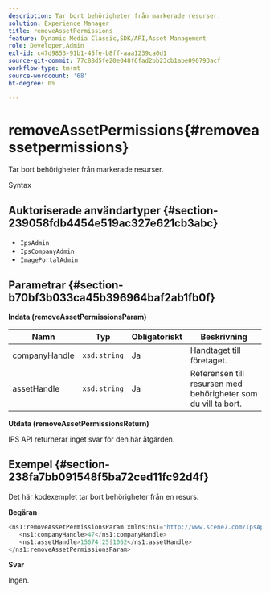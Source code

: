 ```yaml
---
description: Tar bort behörigheter från markerade resurser.
solution: Experience Manager
title: removeAssetPermissions
feature: Dynamic Media Classic,SDK/API,Asset Management
role: Developer,Admin
exl-id: c47d9853-91b1-45fe-b8ff-aaa1239ca0d1
source-git-commit: 77c88d5fe20e048f6fad2bb23cb1abe090793acf
workflow-type: tm+mt
source-wordcount: '68'
ht-degree: 0%

---
```


# removeAssetPermissions{#removeassetpermissions}

Tar bort behörigheter från markerade resurser.

Syntax

## Auktoriserade användartyper {#section-239058fdb4454e519ac327e621cb3abc}

* `IpsAdmin`
* `IpsCompanyAdmin`
* `ImagePortalAdmin`

## Parametrar {#section-b70bf3b033ca45b396964baf2ab1fb0f}

**Indata (removeAssetPermissionsParam)**

| Namn | Typ | Obligatoriskt | Beskrivning |
|---|---|---|---|
| companyHandle | `xsd:string` | Ja | Handtaget till företaget. |
| assetHandle | `xsd:string` | Ja | Referensen till resursen med behörigheter som du vill ta bort. |

**Utdata (removeAssetPermissionsReturn)**

IPS API returnerar inget svar för den här åtgärden.

## Exempel {#section-238fa7bb091548f5ba72ced11fc92d4f}

Det här kodexemplet tar bort behörigheter från en resurs.

**Begäran**

```java
<ns1:removeAssetPermissionsParam xmlns:ns1="http://www.scene7.com/IpsApi/xsd">
   <ns1:companyHandle>47</ns1:companyHandle>
   <ns1:assetHandle>15674|25|1062</ns1:assetHandle>
</ns1:removeAssetPermissionsParam>
```

**Svar**

Ingen.
